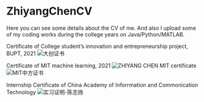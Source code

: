 # ZhiyangChenCV
Here you can see some details about the CV of me.
And also I upload some of my coding works during the college years on Java/Python/MATLAB.

Certificate of College student’s innovation and entrepreneurship project, BUPT, 2021
![大创证书](https://user-images.githubusercontent.com/58174623/140874854-b5ef2415-a008-4037-b392-549b7edccead.jpg)

Certificate of MIT machine learning, 2021
![ZHIYANG CHEN MIT certificate](https://user-images.githubusercontent.com/58174623/140875210-e4b1b1a5-e767-49f1-a596-afbdc479d54e.png)
![MIT中方证书](https://user-images.githubusercontent.com/58174623/145195924-fe760a9b-b64d-4dd8-82ec-6a2d5dc8b281.jpg)

Internship Certificate of China Academy of Inforrmation and Commonication Technology
![实习证明-陈志扬](https://user-images.githubusercontent.com/58174623/162197866-818863a1-c4e5-49d9-aaff-08d9ceba8de1.jpg)
